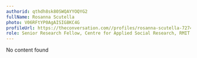 ```yaml
---
authorid: qthdh8sk80SWQAYYOQYG2
fullName: Rosanna Scutella
photo: V06RFtYP0AgAISIG8KC4G
profileUrl: https://theconversation.com//profiles/rosanna-scutella-7274
role: Senior Research Fellow, Centre for Applied Social Research, RMIT University
---
```

No content found